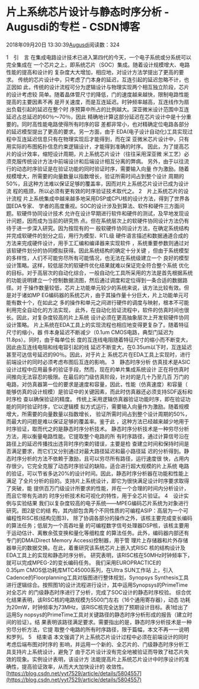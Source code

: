 
# 片上系统芯片设计与静态时序分析 - Augusdi的专栏 - CSDN博客


2018年09月20日 13:30:39[Augusdi](https://me.csdn.net/Augusdi)阅读数：324


1　引　言
在集成电路设计技术已进入第四代的今天，一个电子系统或分系统可以完全集成在
一个芯片之上，即系统芯片（SOC）集成。随着设计规模增大、电路性能的提高和设计的
复杂度大大增加，相应地，对设计方法学提出了更高的要求。
传统的芯片设计中，只考虑了门本身的延迟，互连引起的延迟忽略不计，也正因如
此，传统的设计流程可分为逻辑设计与物理实现两个相互独立阶段，芯片的设计考虑较
简单。随着晶体管尺寸的降低，门的速度越来越快，限制电路性能提高的主要因素不再
是开关速度，而是互连延迟。时钟频率越高，互连线作为扇出负载引起的延迟在整个时
序预算中所占的比例越大。深亚微米设计范围中互连延迟占总延迟的60％～70％，因此
精确地计算这部分延迟在芯片设计中是十分重要的。同时高性能电路使得所有时序的容
差都非常小，也对精确定位电路各部分的延迟模型提出了更高的要求。另一方面，由于
EDA(电子设计自动化)工具实现过程中互连延迟信息只有在物理实现后才能得到，而在深
亚微米芯片设计中，只有用实际的布图拓扑信息约束逻辑设计，才能得到准确的时序。
因此，为了提高芯片的设计效率，缩短设计周期，片上系统芯片设计（往往采用深亚微
米工艺）必须克服传统设计方法中前端设计和后端设计相互分离的弊病。
另外，由于以往流行的动态时序验证是在验证功能的同时验证时序，需要输入向量
作为激励。随着规模增大，所需要的向量数量以指数增长，验证所需时间占到整个设计
周期的50%，且这种方法难以保证足够的覆盖率，因而对片上系统芯片设计已成为设计流
程的瓶颈，所以必须有更有效的时序验证技术取代之。
2　片上系统芯片的设计流程
片上系统集成中越来越多地采用DSP或CPU核的设计方法，得到了世界各国EDA专家、
学者的高度重视。SOC的设计涉及到算法、软件和硬件三方面问题。软硬件协同设计技术
允许在设计早期进行软件和硬件的测试，及早地发现设计问题，因而成为当前的研究热
点。但在系统层次上的软硬件协同设计方法仍有待于进一步深入研究。因为按现有的一
般软硬件协同设计方法，在确定系统结构并完成软硬件的划分之后，用行为模型、RTL级
硬件语言描述和数据通道合成的方法来完成硬件设计，用手工汇编和编译器来实现软件
，系统重要参数则通过对该软硬件划分的协同模拟获得。因此系统结构的确定十分关键
，但由于系统模型的多样性，人们不可能穷尽所有可能情况，也无法在系统级建立一个
良好的模型设计策略。这样，较低层次的软硬件优化结果就难以保证完全符合整个系统
优化的目标。对于高层次的自动化综合，一般自动化工具所采用的方法是首先根据系统
的功能说明建立一个控制数据流图，然后通过调度和定位得到一条合适的数据路径。对
于操作数量较低，芯片上功能单元较少的系统来说，该方法比较有效。但是对于诸如MP
EG编码器的系统芯片，由于其操作量十分巨大，片上功能单元可能有数十个，在如此之
多的操作和单元之间进行硬件的调度与映射，根本不可能利用完全自动化的方法实现，
此外，在自动化验证流程中，软件的仿真时间也很长。因此，对复杂度较高的片上系统
设计必须在更高抽象层次上开发软硬件协同设计策略。
片上系统在EDA工具上的实现流程也相应地变得更复杂了。随着特征尺寸的缩小，器
件本身延迟不断减少（0.1um CMOS电路，典型门延迟为11.8ps）。同时，由于每单位长
度的互连线电阻随着特征尺寸的缩小而不断变大，因此由互连线电阻和线电容引起的线
延迟不断变大，在0.35um以下时，互连延迟甚至可达信号延迟的90％。因此，对于片上
系统芯片在EDA工具上实现时，进行前端设计的同时必须考虑布图后互连的影响。
3　静态时序分析
仿真技术是ASIC设计过程中应用最多的验证手段，然而，现在的单片集成系统设计
正在将仿真时间推向无法容忍的极限。在最后的门级仿真阶段，针对的是几十乃至几百
万门的电路，对仿真器第一位的要求是速度和容量，因此，性能（仿真速度）和容量（
能够仿真的设计规模）是验证中的关键因素，而此时仿真器还必须支持SDF返标和时序检
查以确保验证的精度。
传统上采用逻辑仿真器验证功能时序，即在验证功能的同时验证时序，它以逻辑模
拟方式运行，需要输入向量作为激励。随着规模增大，所需要的向量数量以指数增长，
验证所需时间占到整个设计周期的50%，而最大的问题是难以保证足够的覆盖率。鉴于此
，这种方法已经越来越少地用于时序验证，取而代之的是静态时序分析技术。
静态时序分析技术是一种穷尽分析方法，用以衡量电路性能。它提取整个电路的所
有时序路径，通过计算信号沿在路径上的延迟传播找出违背时序约束的错误，主要是检
查建立时间和保持时间是否满足要求，而它们又分别通过对最大路径延迟和最小路径延
迟的分析得到。静态时序分析的方法不依赖于激励，且可以穷尽所有路径，运行速度很
快，占用内存很少。它完全克服了动态时序验证的缺陷，适合进行超大规模的片上系统
电路的验证，可以节省多达20%的设计时间。因此，静态时序分析器在功能和性能上满足
了全片分析的目的。支持片上系统设计，即它为很快满足设计时序要求取得了突破，能
提供百万门级设计所要求的性能，并在一个合理的时间内分析设计，而且它带有先进的
时序分析技术和可视化的特性，用于全芯片验证。
4　设计实例与实验结果
我们以复杂度较高的电子系统——MPEG编码芯片系统为对象进行研究。图2是它的结
构，其内部包含两个不同性质的可编程ASIP：高层为一个可编程性RISC核(结构见图3)，
除了协调各部分的操作之外，该核主要完成变长编码的算法任务；低层为一个高吞吐量
的可编程数字信号处理器DSP核，该核主要用于运动估计、离散余弦变换和量化等细粒度
的算法任务。此外，编码器内部还有专门的DMA(Direct Memory Access)控制器，用于管
理片上存储器和片外存储器单元的数据交换。在此，着重研究该系统芯片上嵌入式RISC
核的结构设计及EDA工具上的实现和静态时序分析。
研究表明，该RISC核在50MHz时钟频率下，就可以完成MPEG-2的变长编码任务。
我们采用EUROPRACTICE的0.35μm CMOS低功耗库MTC45000系列，在Ultra SUN工作站
上，引入Cadence的Floorplanning工具对版图进行整体规划，Synopsys Synthesis工具
进行逻辑综合。按照图1的设计流程进行设计，其中运用Synopsys的PrimeTime对全芯片
的门级静态时序进行了分析，完成了SOC设计的静态时序校验。
综合优化结果表明，该RISC核的电路规模为5500门左右（16个通用寄存器），动态
功耗为20mW，时钟频率为73MHz，该RISC核完全达到了预期设计目标。表1给出了运用Sy
nopsys的PrimeTime工具对关键路径的静态时序分析形成的报告（建立时间的验证）。结
果表明该路径满足要求。需要指出的是，静态时序分析技术是一种穷尽分析方法，它提
取整个电路的所有时序路径，限于篇幅，本文不再一一说明和罗列。
5　结束语
本文强调了片上系统芯片设计过程中必须在前端设计的同时考虑后端布图对时序的
影响，并运用一个新的、全芯片的、门级静态时序分析工具支持片上系统设计，避免了
由于芯片设计没有完全地被验证而导致了硅芯片失效的现象。实例设计表明，该设计方
法能提高片上系统芯片设计中时序设计的准确性，提高验证效率，从而大大加快设计的
收敛性。
[https://blog.csdn.net/yyt7529/article/details/5804557](https://blog.csdn.net/yyt7529/article/details/5804557)


